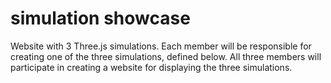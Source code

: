 # simulation showcase 

Website with 3 Three.js simulations. Each member will be responsible for creating one of the three simulations, defined below. All three members will participate in creating a website for displaying the three simulations.
